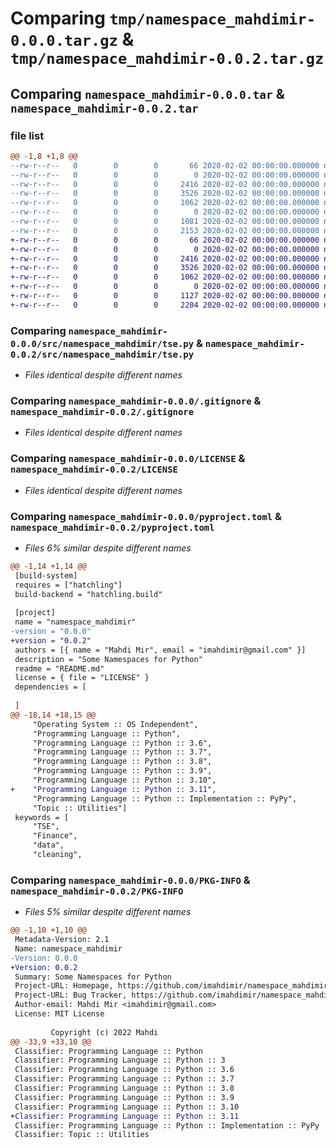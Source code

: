 # Comparing `tmp/namespace_mahdimir-0.0.0.tar.gz` & `tmp/namespace_mahdimir-0.0.2.tar.gz`

## Comparing `namespace_mahdimir-0.0.0.tar` & `namespace_mahdimir-0.0.2.tar`

### file list

```diff
@@ -1,8 +1,8 @@
--rw-r--r--   0        0        0       66 2020-02-02 00:00:00.000000 namespace_mahdimir-0.0.0/.gitattributes
--rw-r--r--   0        0        0        0 2020-02-02 00:00:00.000000 namespace_mahdimir-0.0.0/src/namespace_mahdimir/__init__.py
--rw-r--r--   0        0        0     2416 2020-02-02 00:00:00.000000 namespace_mahdimir-0.0.0/src/namespace_mahdimir/tse.py
--rw-r--r--   0        0        0     3526 2020-02-02 00:00:00.000000 namespace_mahdimir-0.0.0/.gitignore
--rw-r--r--   0        0        0     1062 2020-02-02 00:00:00.000000 namespace_mahdimir-0.0.0/LICENSE
--rw-r--r--   0        0        0        0 2020-02-02 00:00:00.000000 namespace_mahdimir-0.0.0/README.md
--rw-r--r--   0        0        0     1081 2020-02-02 00:00:00.000000 namespace_mahdimir-0.0.0/pyproject.toml
--rw-r--r--   0        0        0     2153 2020-02-02 00:00:00.000000 namespace_mahdimir-0.0.0/PKG-INFO
+-rw-r--r--   0        0        0       66 2020-02-02 00:00:00.000000 namespace_mahdimir-0.0.2/.gitattributes
+-rw-r--r--   0        0        0        0 2020-02-02 00:00:00.000000 namespace_mahdimir-0.0.2/src/namespace_mahdimir/__init__.py
+-rw-r--r--   0        0        0     2416 2020-02-02 00:00:00.000000 namespace_mahdimir-0.0.2/src/namespace_mahdimir/tse.py
+-rw-r--r--   0        0        0     3526 2020-02-02 00:00:00.000000 namespace_mahdimir-0.0.2/.gitignore
+-rw-r--r--   0        0        0     1062 2020-02-02 00:00:00.000000 namespace_mahdimir-0.0.2/LICENSE
+-rw-r--r--   0        0        0        0 2020-02-02 00:00:00.000000 namespace_mahdimir-0.0.2/README.md
+-rw-r--r--   0        0        0     1127 2020-02-02 00:00:00.000000 namespace_mahdimir-0.0.2/pyproject.toml
+-rw-r--r--   0        0        0     2204 2020-02-02 00:00:00.000000 namespace_mahdimir-0.0.2/PKG-INFO
```

### Comparing `namespace_mahdimir-0.0.0/src/namespace_mahdimir/tse.py` & `namespace_mahdimir-0.0.2/src/namespace_mahdimir/tse.py`

 * *Files identical despite different names*

### Comparing `namespace_mahdimir-0.0.0/.gitignore` & `namespace_mahdimir-0.0.2/.gitignore`

 * *Files identical despite different names*

### Comparing `namespace_mahdimir-0.0.0/LICENSE` & `namespace_mahdimir-0.0.2/LICENSE`

 * *Files identical despite different names*

### Comparing `namespace_mahdimir-0.0.0/pyproject.toml` & `namespace_mahdimir-0.0.2/pyproject.toml`

 * *Files 6% similar despite different names*

```diff
@@ -1,14 +1,14 @@
 [build-system]
 requires = ["hatchling"]
 build-backend = "hatchling.build"
 
 [project]
 name = "namespace_mahdimir"
-version = "0.0.0"
+version = "0.0.2"
 authors = [{ name = "Mahdi Mir", email = "imahdimir@gmail.com" }]
 description = "Some Namespaces for Python"
 readme = "README.md"
 license = { file = "LICENSE" }
 dependencies = [
 
 ]
@@ -18,14 +18,15 @@
     "Operating System :: OS Independent",
     "Programming Language :: Python",
     "Programming Language :: Python :: 3.6",
     "Programming Language :: Python :: 3.7",
     "Programming Language :: Python :: 3.8",
     "Programming Language :: Python :: 3.9",
     "Programming Language :: Python :: 3.10",
+    "Programming Language :: Python :: 3.11",
     "Programming Language :: Python :: Implementation :: PyPy",
     "Topic :: Utilities"]
 keywords = [
     "TSE",
     "Finance",
     "data",
     "cleaning",
```

### Comparing `namespace_mahdimir-0.0.0/PKG-INFO` & `namespace_mahdimir-0.0.2/PKG-INFO`

 * *Files 5% similar despite different names*

```diff
@@ -1,10 +1,10 @@
 Metadata-Version: 2.1
 Name: namespace_mahdimir
-Version: 0.0.0
+Version: 0.0.2
 Summary: Some Namespaces for Python
 Project-URL: Homepage, https://github.com/imahdimir/namespace_mahdimir
 Project-URL: Bug Tracker, https://github.com/imahdimir/namespace_mahdimir/issues
 Author-email: Mahdi Mir <imahdimir@gmail.com>
 License: MIT License
         
         Copyright (c) 2022 Mahdi
@@ -33,9 +33,10 @@
 Classifier: Programming Language :: Python
 Classifier: Programming Language :: Python :: 3
 Classifier: Programming Language :: Python :: 3.6
 Classifier: Programming Language :: Python :: 3.7
 Classifier: Programming Language :: Python :: 3.8
 Classifier: Programming Language :: Python :: 3.9
 Classifier: Programming Language :: Python :: 3.10
+Classifier: Programming Language :: Python :: 3.11
 Classifier: Programming Language :: Python :: Implementation :: PyPy
 Classifier: Topic :: Utilities
```

